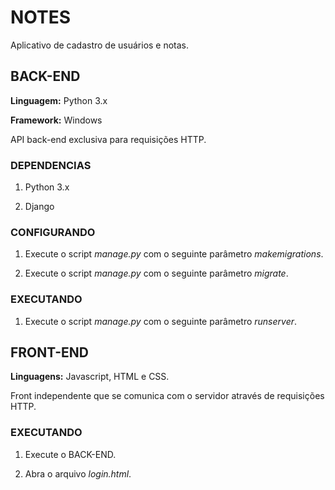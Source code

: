# NOTES

Aplicativo de cadastro de usuários e notas.

## BACK-END

**Linguagem:** Python 3.x

**Framework:** Windows

API back-end exclusiva para requisições HTTP.

### DEPENDENCIAS

1. Python 3.x

2. Django

### CONFIGURANDO

1. Execute o script _manage.py_ com o seguinte parâmetro _makemigrations_.

2. Execute o script _manage.py_ com o seguinte parâmetro _migrate_.

### EXECUTANDO

1. Execute o script _manage.py_ com o seguinte parâmetro _runserver_.

## FRONT-END

**Linguagens:** Javascript, HTML e CSS.

Front independente que se comunica com o servidor através de requisições HTTP.

### EXECUTANDO

1. Execute o BACK-END.

2. Abra o arquivo _login.html_.